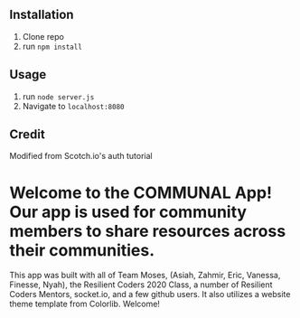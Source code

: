 ## Installation

1. Clone repo
2. run `npm install`

## Usage

1. run `node server.js`
2. Navigate to `localhost:8080`

## Credit

Modified from Scotch.io's auth tutorial

# Welcome to the COMMUNAL App! Our app is used for community members to share resources across their communities.


This app was built with all of Team Moses, (Asiah, Zahmir, Eric, Vanessa, Finesse, Nyah), the Resilient Coders 2020 Class, a number of Resilient Coders Mentors, socket.io, and a few github users. It also utilizes a website theme template from Colorlib. Welcome!
